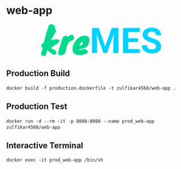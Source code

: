 # web-app

<p align="center">
  <a href="" target="blank"><img src="./src/assets/logo.svg" width="320" alt="kreMES Logo" /></a>
</p>

## Production Build
```
docker build -f production.dockerfile -t zulfikar4568/web-app .
```

## Production Test
```
docker run -d --rm -it -p 8080:8080 --name prod_web-app zulfikar4568/web-app
```

## Interactive Terminal
```
docker exec -it prod_web-app /bin/sh
```